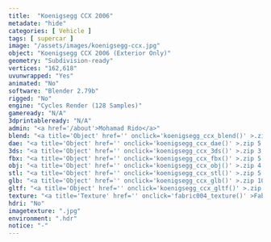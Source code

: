 ```yaml
---
title:  "Koenigsegg CCX 2006"
metadate: "hide"
categories: [ Vehicle ]
tags: [ supercar ]
image: "/assets/images/koenigsegg-ccx.jpg"
object: "Koenigsegg CCX 2006 (Exterior Only)"
geometry: "Subdivision-ready"
vertices: "162,618"
uvunwrapped: "Yes"
animated: "No"
software: "Blender 2.79b"
rigged: "No"
engine: "Cycles Render (128 Samples)"
gameready: "N/A"
3dprintableready: "N/A"
admin: "<a href='/about'>Mohamad Rido</a>"
blend: "<a title='Object' href='' onclick='koenigsegg_ccx_blend()' >.zip 10.4 MB</a>"
dae: "<a title='Object' href='' onclick='koenigsegg_ccx_dae()' >.zip 5.2 MB</a>"
3ds: "<a title='Object' href='' onclick='koenigsegg_ccx_3ds()' >.zip 3.2 MB</a>"
fbx: "<a title='Object' href='' onclick='koenigsegg_ccx_fbx()' >.zip 5.5 MB</a>"
obj: "<a title='Object' href='' onclick='koenigsegg_ccx_obj()' >.zip 4.1 MB</a>"
stl: "<a title='Object' href='' onclick='koenigsegg_ccx_stl()' >.zip 5.5 MB</a>"
glb: "<a title='Object' href='' onclick='koenigsegg_ccx_glb()' >.zip 10.8 MB</a>"
gltf: "<a title='Object' href='' onclick='koenigsegg_ccx_gltf()' >.zip 11.4 MB</a>"
texture: "<a title='Texture' href='' onclick='fabric004_texture()' >Fabric004</a>"
hdri: "No"
imagetexture: ".jpg"
environment: ".hdr"
notice: "-"
---
```

